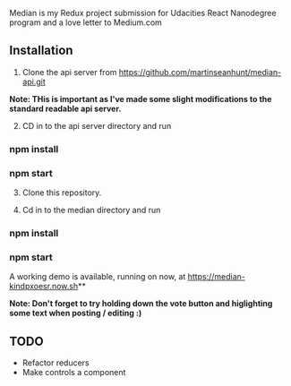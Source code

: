 Median is my Redux project submission for Udacities React Nanodegree program and a love letter to Medium.com

## Installation

1. Clone the api server from https://github.com/martinseanhunt/median-api.git

**Note: THis is important as I've made some slight modifications to the standard readable api server.** 

2. CD in to the api server directory and run 

### npm install
### npm start

3. Clone this repository. 

4. Cd in to the median directory and run 

### npm install
### npm start

A working demo is available, running on now, at https://median-kindpxoesr.now.sh**

**Note: Don't forget to try holding down the vote button and higlighting some text when posting / editing :)**

## TODO

- Refactor reducers
- Make controls a component